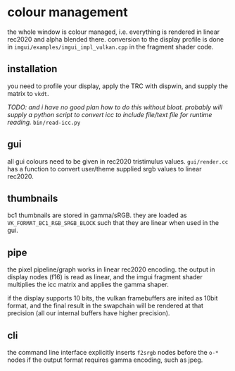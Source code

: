 # colour management

the whole window is colour managed, i.e. everything
is rendered in linear rec2020 and alpha blended there.
conversion to the display profile is done in
``imgui/examples/imgui_impl_vulkan.cpp`` in the fragment
shader code.

## installation
you need to profile your display, apply the TRC with dispwin,
and supply the matrix to ``vkdt``.

*TODO: and i have no good plan how to do this without bloat.
probably will supply a python script to convert icc to include
file/text file for runtime reading.*
``bin/read-icc.py``

## gui
all gui colours need to be given in rec2020 tristimulus values.
``gui/render.cc`` has a function to convert user/theme supplied
srgb values to linear rec2020.

## thumbnails
bc1 thumbnails are stored in gamma/sRGB. they are loaded as
``VK_FORMAT_BC1_RGB_SRGB_BLOCK`` such that they are linear
when used in the gui.

## pipe
the pixel pipeline/graph works in linear rec2020 encoding.
the output in display nodes (f16) is read as linear, and the
imgui fragment shader multiplies the icc matrix and applies
the gamma shaper.

if the display supports 10 bits, the vulkan framebuffers are
inited as 10bit format, and the final result in the swapchain
will be rendered at that precision (all our internal buffers
have higher precision).

## cli
the command line interface explicitly inserts ``f2srgb`` nodes before
the ``o-*`` nodes if the output format requires gamma encoding,
such as jpeg.

